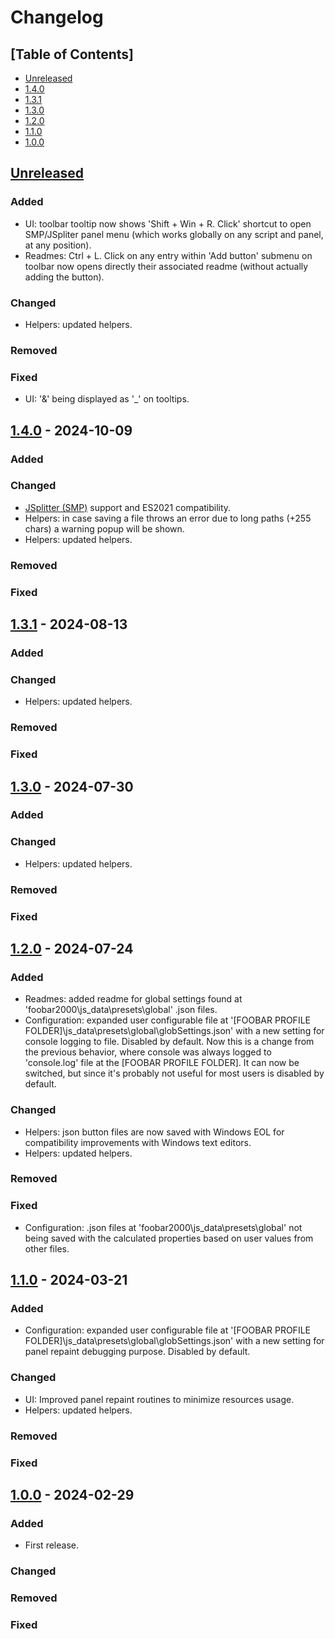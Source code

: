 # Changelog

## [Table of Contents]
- [Unreleased](#unreleased)
- [1.4.0](#140---2024-10-09)
- [1.3.1](#131---2024-08-13)
- [1.3.0](#130---2024-07-30)
- [1.2.0](#120---2024-07-24)
- [1.1.0](#110---2024-03-21)
- [1.0.0](#100---2024-02-29)

## [Unreleased][]
### Added
- UI: toolbar tooltip now shows 'Shift + Win + R. Click' shortcut to open SMP/JSpliter panel menu (which works globally on any script and panel, at any position).
- Readmes: Ctrl + L. Click on any entry within 'Add button' submenu on toolbar now opens directly their associated readme (without actually adding the button).
### Changed
- Helpers: updated helpers.
### Removed
### Fixed
- UI: '&' being displayed as '_' on tooltips.

## [1.4.0] - 2024-10-09
### Added
### Changed
- [JSplitter (SMP)](https://foobar2000.ru/forum/viewtopic.php?t=6378&start=360) support and ES2021 compatibility.
- Helpers: in case saving a file throws an error due to long paths (+255 chars) a warning popup will be shown.
- Helpers: updated helpers.
### Removed
### Fixed

## [1.3.1] - 2024-08-13
### Added
### Changed
- Helpers: updated helpers.
### Removed
### Fixed

## [1.3.0] - 2024-07-30
### Added
### Changed
- Helpers: updated helpers.
### Removed
### Fixed

## [1.2.0] - 2024-07-24
### Added
- Readmes: added readme for global settings found at 'foobar2000\js_data\presets\global' .json files.
- Configuration: expanded user configurable file at '[FOOBAR PROFILE FOLDER]\js_data\presets\global\globSettings.json' with a new setting for console logging to file. Disabled by default. Now this is a change from the previous behavior, where console was always logged to 'console.log' file at the [FOOBAR PROFILE FOLDER]. It can now be switched, but since it's probably not useful for most users is disabled by default.
### Changed
- Helpers: json button files are now saved with Windows EOL for compatibility improvements with Windows text editors.
- Helpers: updated helpers.
### Removed
### Fixed
- Configuration: .json files at 'foobar2000\js_data\presets\global' not being saved with the calculated properties based on user values from other files.

## [1.1.0] - 2024-03-21
### Added
- Configuration: expanded user configurable file at '[FOOBAR PROFILE FOLDER]\js_data\presets\global\globSettings.json' with a new setting for panel repaint debugging purpose. Disabled by default.
### Changed
- UI: Improved panel repaint routines to minimize resources usage.
- Helpers: updated helpers.
### Removed
### Fixed

## [1.0.0] - 2024-02-29
### Added
- First release.
### Changed
### Removed
### Fixed

[Unreleased]: https://github.com/regorxxx/Fingerprint-Tools-SMP/compare/v1.4.0...HEAD
[1.4.0]: https://github.com/regorxxx/Fingerprint-Tools-SMP/compare/v1.3.1...v1.4.0
[1.3.1]: https://github.com/regorxxx/Fingerprint-Tools-SMP/compare/v1.3.0...v1.3.1
[1.3.0]: https://github.com/regorxxx/Fingerprint-Tools-SMP/compare/v1.2.0...v1.3.0
[1.2.0]: https://github.com/regorxxx/Fingerprint-Tools-SMP/compare/v1.1.0...v1.2.0
[1.1.0]: https://github.com/regorxxx/Fingerprint-Tools-SMP/compare/v1.0.0...v1.1.0
[1.0.0]: https://github.com/regorxxx/Fingerprint-Tools-SMP/compare/2b58c28...v1.0.0
